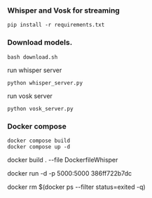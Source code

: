 ### Whisper and Vosk for streaming
```shell
pip install -r requirements.txt
```

### Download models.
```shell
bash download.sh
```


run whisper server
```shell
python whisper_server.py
```

run vosk server
```shell
python vosk_server.py
```

### Docker compose
```shell
docker compose build
docker compose up -d
```


docker build . --file DockerfileWhisper

docker run -d -p 5000:5000 386ff722b7dc

docker rm $(docker ps --filter status=exited -q)